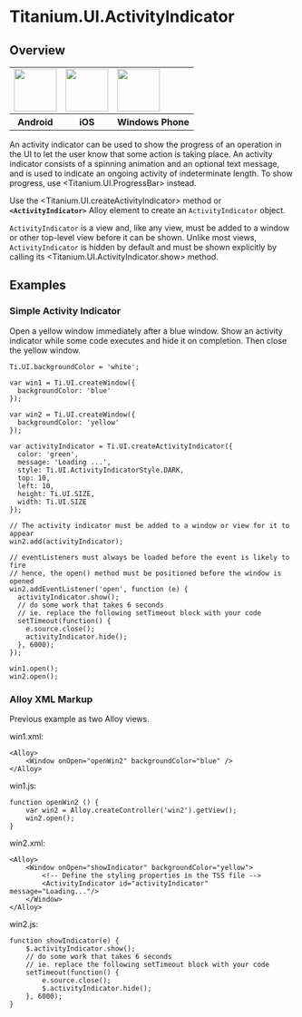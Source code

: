 # Titanium.UI.ActivityIndicator

<ProxySummary/>

## Overview

<table id="platformComparison">
  <tr>
    <td><img src="images/activityindicator/activityindicator_android.png" height="75" /></td>
    <td><img src="images/activityindicator/activityindicator_ios.png" height="75" /></td>
    <td><img src="images/activityindicator/activityindicator_wp.png" height="75" /></td>
  </tr>
  <tr><th>Android</th><th>iOS</th><th>Windows Phone</th></tr>
</table>

An activity indicator can be used to show the progress of an operation in the UI to let the
user know that some action is taking place. An activity indicator consists of a spinning
animation and an optional text message, and is used to indicate an ongoing activity of
indeterminate length. To show progress, use <Titanium.UI.ProgressBar> instead.

Use the <Titanium.UI.createActivityIndicator> method or **`<ActivityIndicator>`** Alloy element to
create an `ActivityIndicator` object.

`ActivityIndicator` is a view and, like any view, must be added to a window or other top-level
view before it can be shown. Unlike most views, `ActivityIndicator` is hidden by
default and must be shown explicitly by calling its <Titanium.UI.ActivityIndicator.show> method.

## Examples

### Simple Activity Indicator

Open a yellow window immediately after a blue window. Show an activity indicator while
some code executes and hide it on completion. Then close the yellow window.

    Ti.UI.backgroundColor = 'white';

    var win1 = Ti.UI.createWindow({
      backgroundColor: 'blue'
    });

    var win2 = Ti.UI.createWindow({
      backgroundColor: 'yellow'
    });

    var activityIndicator = Ti.UI.createActivityIndicator({
      color: 'green',
      message: 'Loading ...',
      style: Ti.UI.ActivityIndicatorStyle.DARK,
      top: 10,
      left: 10,
      height: Ti.UI.SIZE,
      width: Ti.UI.SIZE
    });

    // The activity indicator must be added to a window or view for it to appear
    win2.add(activityIndicator);

    // eventListeners must always be loaded before the event is likely to fire
    // hence, the open() method must be positioned before the window is opened
    win2.addEventListener('open', function (e) {
      activityIndicator.show();
      // do some work that takes 6 seconds
      // ie. replace the following setTimeout block with your code
      setTimeout(function() {
        e.source.close();
        activityIndicator.hide();
      }, 6000);
    });

    win1.open();
    win2.open();

### Alloy XML Markup

Previous example as two Alloy views.

win1.xml:

    <Alloy>
        <Window onOpen="openWin2" backgroundColor="blue" />
    </Alloy>

win1.js:

    function openWin2 () {
        var win2 = Alloy.createController('win2').getView();
        win2.open();
    }

win2.xml:

    <Alloy>
        <Window onOpen="showIndicator" backgroundColor="yellow">
            <!-- Define the styling properties in the TSS file -->
            <ActivityIndicator id="activityIndicator" message="Loading..."/>
        </Window>
    </Alloy>

win2.js:

    function showIndicator(e) {
        $.activityIndicator.show();
        // do some work that takes 6 seconds
        // ie. replace the following setTimeout block with your code
        setTimeout(function() {
            e.source.close();
            $.activityIndicator.hide();
        }, 6000);
    }

<ApiDocs/>
